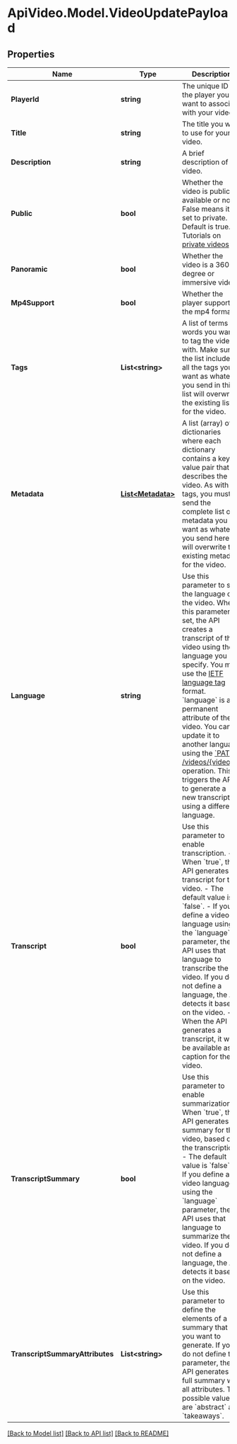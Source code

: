 # ApiVideo.Model.VideoUpdatePayload

## Properties

Name | Type | Description | Notes
------------ | ------------- | ------------- | -------------
**PlayerId** | **string** | The unique ID for the player you want to associate with your video. | [optional] 
**Title** | **string** | The title you want to use for your video. | [optional] 
**Description** | **string** | A brief description of the video. | [optional] 
**Public** | **bool** | Whether the video is publicly available or not. False means it is set to private. Default is true. Tutorials on [private videos](https://api.video/blog/endpoints/private-videos/). | [optional] 
**Panoramic** | **bool** | Whether the video is a 360 degree or immersive video. | [optional] 
**Mp4Support** | **bool** | Whether the player supports the mp4 format. | [optional] 
**Tags** | **List&lt;string&gt;** | A list of terms or words you want to tag the video with. Make sure the list includes all the tags you want as whatever you send in this list will overwrite the existing list for the video. | [optional] 
**Metadata** | [**List&lt;Metadata&gt;**](Metadata.md) | A list (array) of dictionaries where each dictionary contains a key value pair that describes the video. As with tags, you must send the complete list of metadata you want as whatever you send here will overwrite the existing metadata for the video. | [optional] 
**Language** | **string** | Use this parameter to set the language of the video. When this parameter is set, the API creates a transcript of the video using the language you specify. You must use the [IETF language tag](https://en.wikipedia.org/wiki/IETF_language_tag) format.  &#x60;language&#x60; is a permanent attribute of the video. You can update it to another language using the [&#x60;PATCH /videos/{videoId}&#x60;](https://docs.api.video/reference/api/Videos#update-a-video-object) operation. This triggers the API to generate a new transcript using a different language. | [optional] 
**Transcript** | **bool** | Use this parameter to enable transcription.   - When &#x60;true&#x60;, the API generates a transcript for the video. - The default value is &#x60;false&#x60;. - If you define a video language using the &#x60;language&#x60; parameter, the API uses that language to transcribe the video. If you do not define a language, the API detects it based on the video.  - When the API generates a transcript, it will be available as a caption for the video. | [optional] 
**TranscriptSummary** | **bool** | Use this parameter to enable summarization.   - When &#x60;true&#x60;, the API generates a summary for the video, based on the transcription. - The default value is &#x60;false&#x60;. - If you define a video language using the &#x60;language&#x60; parameter, the API uses that language to summarize the video. If you do not define a language, the API detects it based on the video. | [optional] 
**TranscriptSummaryAttributes** | **List&lt;string&gt;** | Use this parameter to define the elements of a summary that you want to generate. If you do not define this parameter, the API generates a full summary with all attributes. The possible values are &#x60;abstract&#x60; and &#x60;takeaways&#x60;. | [optional] 

[[Back to Model list]](../README.md#documentation-for-models) [[Back to API list]](../README.md#documentation-for-api-endpoints) [[Back to README]](../README.md)

